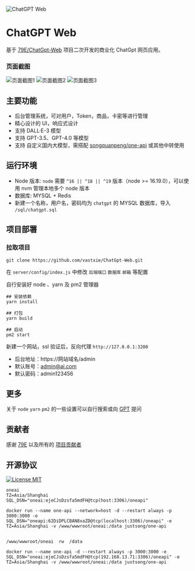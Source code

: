 ![ChatGPT Web](./src/assets/openai.svg)

# ChatGPT Web

基于 [79E/ChatGpt-Web](https://github.com/79E/ChatGpt-Web) 项目二次开发的商业化 ChatGpt 网页应用。

### 页面截图

![页面截图1](./images/1.png) ![页面截图2](./images/2.png) ![页面截图3](./images/3.png)

## 主要功能

- 后台管理系统，可对用户，Token，商品，卡密等进行管理
- 精心设计的 UI，响应式设计
- 支持 DALL·E-3 模型
- 支持 GPT-3.5、GPT-4.0 等模型
- 支持 自定义国内大模型，需搭配 [songquanpeng/one-api](https://github.com/songquanpeng/one-api) 或其他中转使用

## 运行环境

- Node 版本: `node` 需要 `^16 || ^18 || ^19` 版本（node >= 16.19.0），可以使用 nvm 管理本地多个 node 版本
- 数据库: MYSQL + Redis
- 新建一个名称，用户名，密码均为 `chatgpt` 的 MYSQL 数据库，导入 `/sql/chatgpt.sql`

## 项目部署

### 拉取项目

```
git clone https://github.com/vastxie/ChatGpt-Web.git
```

在 `server/config/index.js` 中修改 `后端端口` `数据库` `邮箱` 等配置

自行安装好 node 、yarn 及 pm2 管理器

```
## 安装依赖
yarn install

## 打包
yarn build

## 启动
pm2 start
```

新建一个网站，ssl 验证后，反向代理 `http://127.0.0.1:3200`

- 后台地址：https://网站域名/admin
- 默认账号：admin@ai.com
- 默认密码：admin123456

## 更多

关于 `node` `yarn` `pm2` 的一些设置可以自行搜索或向 [GPT](https://asst.ligthai.cloud) 提问

## 贡献者

感谢 [79E](https://github.com/79E) 以及所有的 [项目贡献者](https://github.com/vastxie/ChatGPT-Web/graphs/contributors)

## 开源协议

[![License MIT](https://img.shields.io/badge/License-MIT-brightgreen.svg)](https://github.com/vastxie/ChatGpt-Web/blob/master/license)

```
oneai
TZ=Asia/Shanghai
SQL_DSN="oneai:ejeCJsDzsfa5mdFH@tcp(host:3306)/oneapi"

docker run --name one-api --network=host -d --restart always -p 3000:3000 -e SQL_DSN="oneapi:62DiDPLCBAN8xaZD@tcp(localhost:3306)/oneapi" -e TZ=Asia/Shanghai -v /www/wwwroot/oneai:/data justsong/one-api


/www/wwwroot/oneai	rw	/data

docker run --name one-api -d --restart always -p 3000:3000 -e SQL_DSN="oneai:ejeCJsDzsfa5mdFH@tcp(192.168.13.71:3306)/oneapi" -e TZ=Asia/Shanghai -v /www/wwwroot/oneai:/data justsong/one-api

```